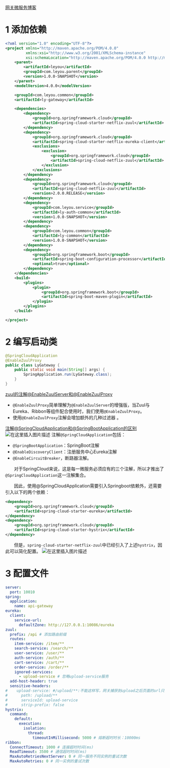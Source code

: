﻿[网关微服务博客](https://blog.csdn.net/sinat_38570489/article/details/90317081)

#

# 1 添加依赖

```xml
<?xml version="1.0" encoding="UTF-8"?>
<project xmlns="http://maven.apache.org/POM/4.0.0"
         xmlns:xsi="http://www.w3.org/2001/XMLSchema-instance"
         xsi:schemaLocation="http://maven.apache.org/POM/4.0.0 http://maven.apache.org/xsd/maven-4.0.0.xsd">
    <parent>
        <artifactId>leyou</artifactId>
        <groupId>com.leyou.parent</groupId>
        <version>1.0.0-SNAPSHOT</version>
    </parent>
    <modelVersion>4.0.0</modelVersion>

    <groupId>com.leyou.common</groupId>
    <artifactId>ly-gateway</artifactId>

    <dependencies>
        <dependency>
            <groupId>org.springframework.cloud</groupId>
            <artifactId>spring-cloud-starter-netflix-zuul</artifactId>
        </dependency>
        <dependency>
            <groupId>org.springframework.cloud</groupId>
            <artifactId>spring-cloud-starter-netflix-eureka-client</artifactId>
            <exclusions>
                <exclusion>
                    <groupId>org.springframework.cloud</groupId>
                    <artifactId>spring-cloud-netflix-zuul</artifactId>
                </exclusion>
            </exclusions>
        </dependency>
        <dependency>
            <groupId>org.springframework.cloud</groupId>
            <artifactId>spring-cloud-netflix-zuul</artifactId>
            <version>2.0.0.RELEASE</version>
        </dependency>
        <dependency>
            <groupId>com.leyou.service</groupId>
            <artifactId>ly-auth-common</artifactId>
            <version>1.0.0-SNAPSHOT</version>
        </dependency>
        <dependency>
            <groupId>com.leyou.common</groupId>
            <artifactId>ly-common</artifactId>
            <version>1.0.0-SNAPSHOT</version>
        </dependency>
        <dependency>
            <groupId>org.springframework.boot</groupId>
            <artifactId>spring-boot-configuration-processor</artifactId>
            <optional>true</optional>
        </dependency>
    </dependencies>
    <build>
        <plugins>
            <plugin>
                <groupId>org.springframework.boot</groupId>
                <artifactId>spring-boot-maven-plugin</artifactId>
            </plugin>
        </plugins>
    </build>

</project>
```
# 2 编写启动类

```java
@SpringCloudApplication
@EnableZuulProxy
public class LyGateway {
    public static void main(String[] args) {
        SpringApplication.run(LyGateway.class);
    }
}
```
[zuul的注解@EnableZuulServer和@EnableZuulProxy](https://www.cnblogs.com/lexiaofei/p/7098702.html)

 - `@EnableZuulProxy`简单理解为`@EnableZuulServer`的增强版，当Zuul与Eureka、Ribbon等组件配合使用时，我们使用`@EnableZuulProxy`。
 - 使用`@EnableZuulProxy`注解会增加额外的几种过滤器 。

[注解@SpringCloudApplication和@SpringBootApplication的区别](https://blog.csdn.net/tt____tt/article/details/81080200)
![在这里插入图片描述](https://img-blog.csdnimg.cn/20190518161905616.png)
注解`@SpringCloudApplication`包括：

 - `@SpringBootApplication`：SpringBoot注解
 - `@EnableDiscoveryClient`：注册服务中心Eureka注解
- `@EnableCircuitBreaker`，断路器注解。

&nbsp;&nbsp;&nbsp;&nbsp;&nbsp;&nbsp;&nbsp;对于SpringCloud来说，这是每一微服务必须应有的三个注解，所以才推出了`@SpringCloudApplication`这一注解集合。

&nbsp;&nbsp;&nbsp;&nbsp;&nbsp;&nbsp;&nbsp;因此，使用@SpringCloudApplication需要引入Springboot依赖外，还需要引入以下的两个依赖：

```xml
<dependency>
    <groupId>org.springframework.cloud</groupId>
    <artifactId>spring-cloud-starter-eureka</artifactId>
</dependency>
<dependency>
    <groupId>org.springframework.cloud</groupId>
    <artifactId>spring-cloud-starter-hystrix</artifactId>
</dependency>
```
&nbsp;&nbsp;&nbsp;&nbsp;&nbsp;&nbsp;&nbsp;但是，`spring-cloud-starter-netflix-zuul`中已经引入了上述`hystrix`，因此可以简化配置。
![在这里插入图片描述](https://img-blog.csdnimg.cn/20190518163012992.png)
# 3 配置文件

```yml
server:
  port: 10010
spring:
  application:
    name: api-gateway
eureka:
  client:
    service-url:
      defaultZone: http://127.0.0.1:10086/eureka
zuul:
  prefix: /api # 添加路由前缀
  routes:
    item-service: /item/**
    search-service: /search/**
    user-service: /user/**
    auth-service: /auth/**
    cart-service: /cart/**
    order-service: /order/**
    ignored-services:
      - upload-service # 忽略upload-service服务
  add-host-header: true
  sensitive-headers:
#    upload-service: #/upload/**:不能这样写，网关捕获到upload之后页面的url只剩下/image，但是controller里面是/upload/image,所以不能去除upload的前缀
#      path: /upload/**
#      serviceId: upload-service
#      strip-prefix: false
hystrix:
  command:
    default:
      execution:
        isolation:
          thread:
            timeoutInMillisecond: 5000 # 熔断超时时长：10000ms
ribbon:
  ConnectTimeout: 1000 # 连接超时时间(ms)
  ReadTimeout: 3500 # 通信超时时间(ms)
  MaxAutoRetriesNextServer: 0 # 同一服务不同实例的重试次数
  MaxAutoRetries: 0 # 同一实例的重试次数
```

